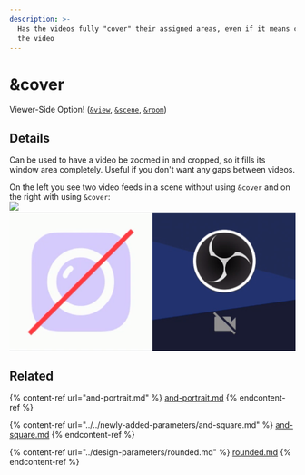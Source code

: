 ```yaml
---
description: >-
  Has the videos fully "cover" their assigned areas, even if it means cropping
  the video
---
```


# \&cover

Viewer-Side Option! ([`&view`](view.md), [`&scene`](scene.md), [`&room`](../../general-settings/room.md))

## Details

Can be used to have a video be zoomed in and cropped, so it fills its window area completely. Useful if you don't want any gaps between videos.

On the left you see two video feeds in a scene without using `&cover` and on the right with using `&cover`:\
![](<../../.gitbook/assets/image (9) (3) (1).png>)![](<../../.gitbook/assets/image (8) (1) (2) (1).png>)

## Related

{% content-ref url="and-portrait.md" %}
[and-portrait.md](and-portrait.md)
{% endcontent-ref %}

{% content-ref url="../../newly-added-parameters/and-square.md" %}
[and-square.md](../../newly-added-parameters/and-square.md)
{% endcontent-ref %}

{% content-ref url="../design-parameters/rounded.md" %}
[rounded.md](../design-parameters/rounded.md)
{% endcontent-ref %}
